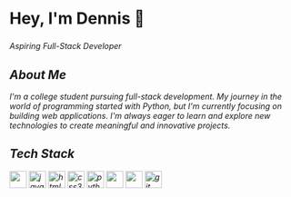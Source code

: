 <div align="left">
  <h1>Hey, I'm Dennis 👋</h1>
  <h3></h2><em>Aspiring Full-Stack Developer<em></h3>
</div>

<div align="left">
  <h2>About Me</h2>
  <p>I'm a college student pursuing full-stack development. My journey in the world of programming started with Python, but I'm currently focusing on building web applications. I'm always eager to learn and explore new technologies to create meaningful and innovative projects.</p>
</div>

<div align="left">
  <h2> Tech Stack </h2>
  <img src="https://img.shields.io/badge/react-%2320232a.svg?style=for-the-badge&logo=react&logoColor=%2361DAFB)" height="30" />
  <img src="https://img.shields.io/badge/JavaScript-F7DF1E?logo=javascript&logoColor=black&style=for-the-badge" height="30" alt="javascript logo"  />
  <img src="https://img.shields.io/badge/HTML5-E34F26?logo=html5&logoColor=white&style=for-the-badge" height="30" alt="html5 logo"  />
  <img src="https://img.shields.io/badge/CSS3-1572B6?logo=css3&logoColor=white&style=for-the-badge" height="30" alt="css3 logo"  />
  <img src="https://img.shields.io/badge/Python-3776AB?logo=python&logoColor=white&style=for-the-badge" height="30" alt="python logo"  />
  <img src="https://img.shields.io/badge/bootstrap-%238511FA.svg?style=for-the-badge&logo=bootstrap&logoColor=white" height="30" />
  <img src="https://img.shields.io/badge/tailwindcss-%2338B2AC.svg?style=for-the-badge&logo=tailwind-css&logoColor=white" height="30"/>
  <img src="https://img.shields.io/badge/Git-F05032?logo=git&logoColor=white&style=for-the-badge" height="30" alt="git logo"  />
</div>






